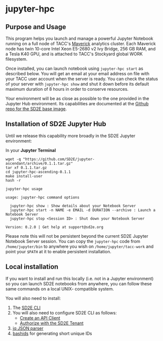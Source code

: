 # jupyter-hpc

## Purpose and Usage

This program helps you launch and manage a powerful Jupyter Notebook running on a full node of TACC's [Maverick][6] analytics cluster. Each Maverick node has twin 10-core Intel Xeon E5-2680 v2 Ivy Bridge, 256 GB RAM, and a Tesla K40 GPU, and is attached to TACC's Stockyard global WORK filesystem. 

Once installed, you can launch notebook using `jupyter-hpc start` as described below. You will get an email at your email address on file with your TACC user account when the server is ready. You can check the status of your server with `jupyter-hpc show` and shut it down before its default maximum duration of 8 hours in order to conserve resources. 

Your environment will be as close as possible to the one provided in the Jupyter Hub environment. Its capabilities are documented at the [Github repo for the SD2E base image][7].

## Installation of SD2E Jupyter Hub

Until we release this capability more broadly in the SD2E Jupyter environment:

In your **Jupyter Terminal**

```
wget -q "https://github.com/SD2E/jupyter-ascendant/archive/0.1.1.tar.gz"
tar xf 0.1.1.tar.gz
cd jupyter-hpc-ascending-0.1.1
make install-user
hash -r

jupyter-hpc usage

usage: jupyter-hpc command options

  jupyter-hpc show : Show details about your Notebook Server
  jupyter-hpc start -n NAME -e EMAIL -d DURATION --archive : Launch a Notebook Server
  jupyter-hpc stop <Session ID> : Shut down your Notebook Server

Version: 0.2.0 | Get help at support@sd2e.org

```

Please note this will not be persistent beyond the current SD2E Jupyter Notebook Server session. You can copy the `jupyter-hpc` code from `/home/jupyter/bin` to anywhere you wish on `/home/jupyter/tacc-work` and point your `$PATH` at it to enable persistent installation. 

## Local installation

If you want to install and run this locally (i.e. not in a Jupyter environment) so you can
launch SD2E notebooks from anywhere, you can follow these same commands on a local UNIX-
compatible system. 

You will also need to install:

1. The [SD2E CLI][1]
2. You will also need to configure SD2E CLI as follows:
    * [Create an API Client][4]
    * [Authorize with the SD2E Tenant][5]
2. [jq JSON parser][2]
3. [bashids][3] for generating short unique IDs

[1]: https://sd2e.github.io/api-user-guide/docs/install_cli.html
[2]: https://stedolan.github.io/jq/
[3]: https://github.com/benwilber/bashids
[4]: https://sd2e.github.io/api-user-guide/docs/create_client.html
[5]: https://sd2e.github.io/api-user-guide/docs/authorization.html
[6]: https://www.tacc.utexas.edu/systems/maverick
[7]: https://github.com/SD2E/jupyteruser-sd2e#jupyter-hpc-notebook-environment
